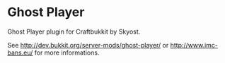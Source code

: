 Ghost Player
============

Ghost Player plugin for Craftbukkit by Skyost.

See http://dev.bukkit.org/server-mods/ghost-player/ or http://www.imc-bans.eu/ for more informations.
